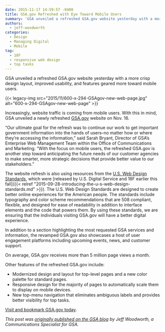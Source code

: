 ```yaml
---
date: 2015-11-17 14:59:57 -0400
title: GSA.gov Refreshed with Eye Toward Mobile Users
summary: 'GSA unveiled a refreshed GSA.gov website yesterday with a more crisp design layout, improved usability, and features geared more toward mobile users. Increasingly, website traffic is coming from mobile users. With this in mind, GSA unveiled a newly refreshed GSA.gov website on Nov. 16. &ldquo;Our ultimate goal for the refresh'
authors:
  - jeff-woodworth
categories:
  - Design
  - Managing Digital
  - Mobile
tag:
  - 18F
  - responsive web design
  - top tasks
---
```


GSA unveiled a refreshed GSA.gov website yesterday with a more crisp design layout, improved usability, and features geared more toward mobile users.

{{< legacy-img src="2015/11/600-x-294-GSAgov-new-web-page.jpg" alt="600-x-294-GSAgov-new-web-page" >}}

Increasingly, website traffic is coming from mobile users. With this in mind, GSA unveiled a newly refreshed [GSA.gov](http://www.gsa.gov/portal/category/100000) website on Nov. 16.

“Our ultimate goal for the refresh was to continue our work to get important government information into the hands of users–no matter how or where they’re accessing the information,” said Sarah Bryant, Director of GSA’s Enterprise Web Management Team within the Office of Communications and Marketing. “With the focus on mobile users, the refreshed GSA.gov is another step toward anticipating the future needs of our customer agencies to make smarter, more strategic decisions that provide better value to our stakeholders.”

The website refresh is also using resources from the [U.S. Web Design Standards](https://playbook.cio.gov/designstandards/), which were [released by U.S. Digital Service and 18F earlier this fall]({{< relref "2015-09-28-introducing-the-u-s-web-design-standards.md" >}}). The U.S. Web Design Standards are designed to create better online experiences for the American people. The standards include typography and color scheme recommendations that are 508 compliant, flexible, and designed for ease of readability in addition to interface elements and the code that powers them. By using these standards, we are ensuring that the individuals visiting GSA.gov will have a better digital experience.

In addition to a section highlighting the most requested GSA services and information, the revamped GSA.gov also showcases a host of user engagement platforms including upcoming events, news, and customer support.

On average, GSA.gov receives more than 5 million page views a month.

Other features of the refreshed GSA.gov include:

  * Modernized design and layout for top-level pages and a new color palette for standard pages.
  * Responsive design for the majority of pages to automatically scale them to display on mobile devices.
  * New top-menu navigation that eliminates ambiguous labels and provides better visibility for top tasks.

[Visit and bookmark GSA.gov today](http://www.gsa.gov/portal/category/100000).

_This post was [originally published on the GSA blog](http://gsablogs.gsa.gov/gsablog/2015/11/17/gsa-gov-refreshed-with-eye-toward-mobile-users/) by Jeff Woodworth, a Communications Specialist for GSA._